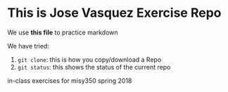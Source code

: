 # This is Jose Vasquez Exercise Repo

We use **this file** to practice markdown

We have tried:

1. `git clone`: this is how you copy/download a Repo
2. `git status`: this shows the status of the current repo 

in-class exercises for misy350 spring 2018

